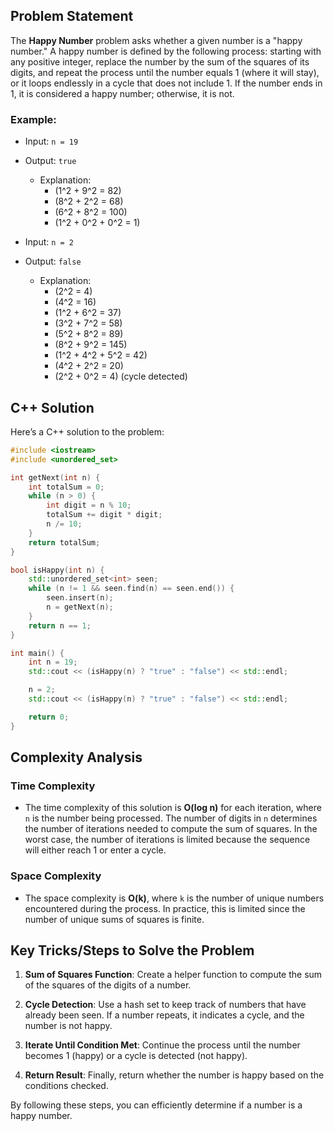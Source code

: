 ## Problem Statement

The **Happy Number** problem asks whether a given number is a "happy number." A happy number is defined by the following process: starting with any positive integer, replace the number by the sum of the squares of its digits, and repeat the process until the number equals 1 (where it will stay), or it loops endlessly in a cycle that does not include 1. If the number ends in 1, it is considered a happy number; otherwise, it is not.

### Example:
- Input: `n = 19`
- Output: `true`
  - Explanation: 
    - \(1^2 + 9^2 = 82\)
    - \(8^2 + 2^2 = 68\)
    - \(6^2 + 8^2 = 100\)
    - \(1^2 + 0^2 + 0^2 = 1\)

- Input: `n = 2`
- Output: `false`
  - Explanation: 
    - \(2^2 = 4\)
    - \(4^2 = 16\)
    - \(1^2 + 6^2 = 37\)
    - \(3^2 + 7^2 = 58\)
    - \(5^2 + 8^2 = 89\)
    - \(8^2 + 9^2 = 145\)
    - \(1^2 + 4^2 + 5^2 = 42\)
    - \(4^2 + 2^2 = 20\)
    - \(2^2 + 0^2 = 4\) (cycle detected)

## C++ Solution

Here’s a C++ solution to the problem:

```cpp
#include <iostream>
#include <unordered_set>

int getNext(int n) {
    int totalSum = 0;
    while (n > 0) {
        int digit = n % 10;
        totalSum += digit * digit;
        n /= 10;
    }
    return totalSum;
}

bool isHappy(int n) {
    std::unordered_set<int> seen;
    while (n != 1 && seen.find(n) == seen.end()) {
        seen.insert(n);
        n = getNext(n);
    }
    return n == 1;
}

int main() {
    int n = 19;
    std::cout << (isHappy(n) ? "true" : "false") << std::endl;

    n = 2;
    std::cout << (isHappy(n) ? "true" : "false") << std::endl;

    return 0;
}
```

## Complexity Analysis

### Time Complexity
- The time complexity of this solution is **O(log n)** for each iteration, where `n` is the number being processed. The number of digits in `n` determines the number of iterations needed to compute the sum of squares. In the worst case, the number of iterations is limited because the sequence will either reach 1 or enter a cycle.

### Space Complexity
- The space complexity is **O(k)**, where `k` is the number of unique numbers encountered during the process. In practice, this is limited since the number of unique sums of squares is finite.

## Key Tricks/Steps to Solve the Problem

1. **Sum of Squares Function**: Create a helper function to compute the sum of the squares of the digits of a number.

2. **Cycle Detection**: Use a hash set to keep track of numbers that have already been seen. If a number repeats, it indicates a cycle, and the number is not happy.

3. **Iterate Until Condition Met**: Continue the process until the number becomes 1 (happy) or a cycle is detected (not happy).

4. **Return Result**: Finally, return whether the number is happy based on the conditions checked.

By following these steps, you can efficiently determine if a number is a happy number.